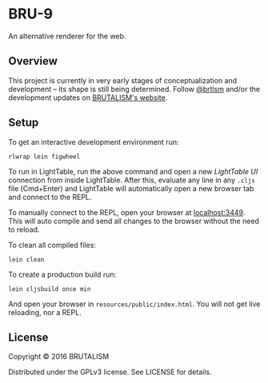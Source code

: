 # BRU-9

An alternative renderer for the web.

## Overview

This project is currently in very early stages of conceptualization and development – its shape is still being determined. Follow [@brtlsm](https://twitter.com/brtlsm) and/or the development updates on [BRUTALISM's website](http://brutalism.rs).

## Setup

To get an interactive development environment run:

    rlwrap lein figwheel

To run in LightTable, run the above command and open a new _LightTable UI_
connection from inside LightTable. After this, evaluate any line in any `.cljs`
file (Cmd+Enter) and LightTable will automatically open a new browser tab and
connect to the REPL.

To manually connect to the REPL, open your browser at
[localhost:3449](http://localhost:3449/). This will auto compile and send all
changes to the browser without the need to reload.

To clean all compiled files:

    lein clean

To create a production build run:

    lein cljsbuild once min

And open your browser in `resources/public/index.html`. You will not
get live reloading, nor a REPL.

## License

Copyright © 2016 BRUTALISM

Distributed under the GPLv3 license. See LICENSE for details.
